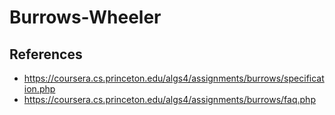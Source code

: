 # Burrows-Wheeler

## References

-   https://coursera.cs.princeton.edu/algs4/assignments/burrows/specification.php
-   https://coursera.cs.princeton.edu/algs4/assignments/burrows/faq.php
